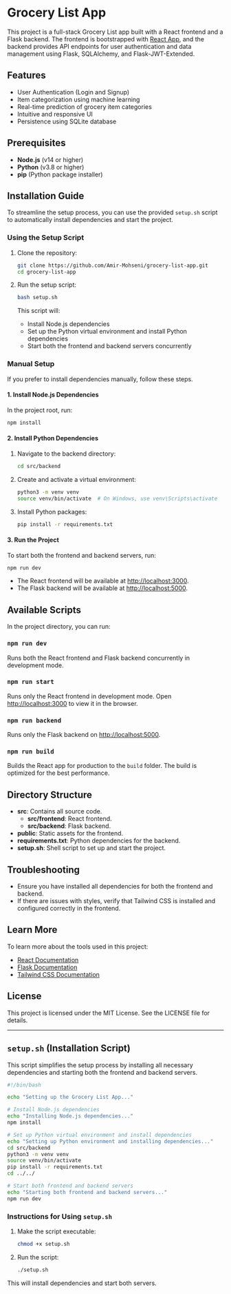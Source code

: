 
# Grocery List App

This project is a full-stack Grocery List app built with a React frontend and a Flask backend. The frontend is bootstrapped with [React App](https://github.com/facebook/create-react-app), and the backend provides API endpoints for user authentication and data management using Flask, SQLAlchemy, and Flask-JWT-Extended.

## Features

- User Authentication (Login and Signup)
- Item categorization using machine learning
- Real-time prediction of grocery item categories
- Intuitive and responsive UI
- Persistence using SQLite database

## Prerequisites

- **Node.js** (v14 or higher)
- **Python** (v3.8 or higher)
- **pip** (Python package installer)

## Installation Guide

To streamline the setup process, you can use the provided `setup.sh` script to automatically install dependencies and start the project.

### Using the Setup Script

1. Clone the repository:

   ```bash
   git clone https://github.com/Amir-Mohseni/grocery-list-app.git
   cd grocery-list-app
   ```

2. Run the setup script:

   ```bash
   bash setup.sh
   ```

   This script will:
   - Install Node.js dependencies
   - Set up the Python virtual environment and install Python dependencies
   - Start both the frontend and backend servers concurrently

### Manual Setup

If you prefer to install dependencies manually, follow these steps.

#### 1. Install Node.js Dependencies

In the project root, run:

```bash
npm install
```

#### 2. Install Python Dependencies

1. Navigate to the backend directory:

   ```bash
   cd src/backend
   ```

2. Create and activate a virtual environment:

   ```bash
   python3 -m venv venv
   source venv/bin/activate  # On Windows, use venv\Scripts\activate
   ```

3. Install Python packages:

   ```bash
   pip install -r requirements.txt
   ```

#### 3. Run the Project

To start both the frontend and backend servers, run:

```bash
npm run dev
```

- The React frontend will be available at [http://localhost:3000](http://localhost:3000).
- The Flask backend will be available at [http://localhost:5000](http://localhost:5000).

## Available Scripts

In the project directory, you can run:

### `npm run dev`

Runs both the React frontend and Flask backend concurrently in development mode.

### `npm run start`

Runs only the React frontend in development mode. Open [http://localhost:3000](http://localhost:3000) to view it in the browser.

### `npm run backend`

Runs only the Flask backend on [http://localhost:5000](http://localhost:5000).

### `npm run build`

Builds the React app for production to the `build` folder. The build is optimized for the best performance.

## Directory Structure

- **src**: Contains all source code.
  - **src/frontend**: React frontend.
  - **src/backend**: Flask backend.
- **public**: Static assets for the frontend.
- **requirements.txt**: Python dependencies for the backend.
- **setup.sh**: Shell script to set up and start the project.

## Troubleshooting

- Ensure you have installed all dependencies for both the frontend and backend.
- If there are issues with styles, verify that Tailwind CSS is installed and configured correctly in the frontend.

## Learn More

To learn more about the tools used in this project:

- [React Documentation](https://reactjs.org/)
- [Flask Documentation](https://flask.palletsprojects.com/)
- [Tailwind CSS Documentation](https://tailwindcss.com/)

## License

This project is licensed under the MIT License. See the LICENSE file for details.

---

## `setup.sh` (Installation Script)

This script simplifies the setup process by installing all necessary dependencies and starting both the frontend and backend servers.

```bash
#!/bin/bash

echo "Setting up the Grocery List App..."

# Install Node.js dependencies
echo "Installing Node.js dependencies..."
npm install

# Set up Python virtual environment and install dependencies
echo "Setting up Python environment and installing dependencies..."
cd src/backend
python3 -m venv venv
source venv/bin/activate
pip install -r requirements.txt
cd ../../

# Start both frontend and backend servers
echo "Starting both frontend and backend servers..."
npm run dev
```

### Instructions for Using `setup.sh`

1. Make the script executable:

   ```bash
   chmod +x setup.sh
   ```

2. Run the script:

   ```bash
   ./setup.sh
   ```

This will install dependencies and start both servers.
